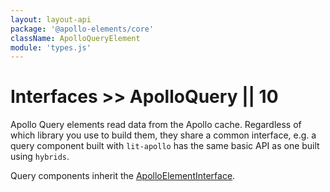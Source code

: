 ```yaml
---
layout: layout-api
package: '@apollo-elements/core'
className: ApolloQueryElement
module: 'types.js'
---
```

# Interfaces >> ApolloQuery || 10

Apollo Query elements read data from the Apollo cache. Regardless of which library you use to build them, they share a common interface, e.g. a query component built with `lit-apollo` has the same basic API as one built using `hybrids`.

Query components inherit the [ApolloElementInterface](../element/).
